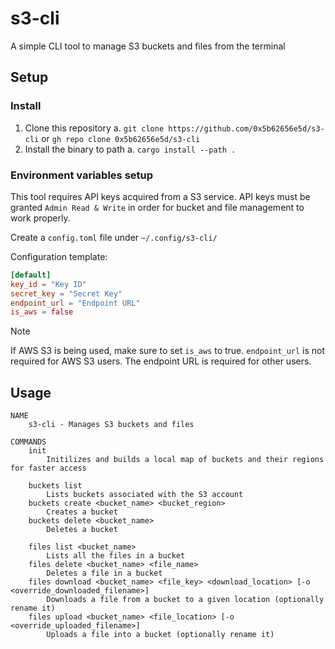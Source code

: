 # s3-cli

A simple CLI tool to manage S3 buckets and files from the terminal

## Setup

### Install

1. Clone this repository
    a. `git clone https://github.com/0x5b62656e5d/s3-cli` or `gh repo clone 0x5b62656e5d/s3-cli`
2. Install the binary to path
    a. `cargo install --path .`

### Environment variables setup

This tool requires API keys acquired from a S3 service. API keys must be granted `Admin Read & Write` in order for bucket and file management to work properly.

Create a `config.toml` file under `~/.config/s3-cli/`

Configuration template:
```toml
[default]
key_id = "Key ID"
secret_key = "Secret Key"
endpoint_url = "Endpoint URL"
is_aws = false
```

> [!NOTE]
> If AWS S3 is being used, make sure to set `is_aws` to true. `endpoint_url` is not required for AWS S3 users. The endpoint URL is required for other users.

## Usage
```
NAME
    s3-cli - Manages S3 buckets and files

COMMANDS
    init
        Initilizes and builds a local map of buckets and their regions for faster access

    buckets list
        Lists buckets associated with the S3 account
    buckets create <bucket_name> <bucket_region>
        Creates a bucket
    buckets delete <bucket_name>
        Deletes a bucket

    files list <bucket_name>
        Lists all the files in a bucket
    files delete <bucket_name> <file_name>
        Deletes a file in a bucket
    files download <bucket_name> <file_key> <download_location> [-o <override_downloaded_filename>]
        Downloads a file from a bucket to a given location (optionally rename it)
    files upload <bucket_name> <file_location> [-o <override_uploaded_filename>]
        Uploads a file into a bucket (optionally rename it)
```